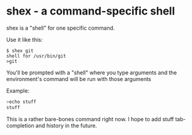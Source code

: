 shex - a command-specific shell
====

shex is a "shell" for one specific command.

Use it like this:
```
$ shex git
shell for /usr/bin/git
>git 
```
You'll be prompted with a "shell" where you type arguments and the environment's command will be run with those arguments

Example:
```bash
>echo stuff
stuff
```

This is a rather bare-bones command right now. I hope to add stuff tab-completion and history in the future.
